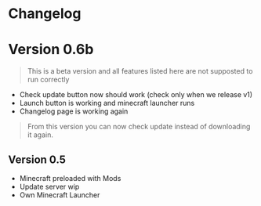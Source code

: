 # Changelog


# Version 0.6b 
> This is a beta version and all features listed here are not supposted to run correctly  
- Check update button now should work (check only when we release v1)
- Launch button is working and minecraft launcher runs
- Changelog page is working again

> From this version you can now check update instead of downloading it again.

## Version 0.5
- Minecraft preloaded with Mods
- Update server wip
- Own Minecraft Launcher
